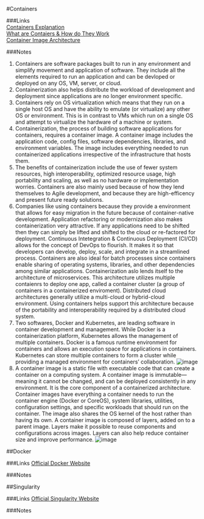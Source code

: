 #Containers

###Links                                                                                                                                                                        
[Containers Explanation](https://cloud.google.com/learn/what-are-containers)                                                                                                                              
[What are Contaiers & How do They Work](https://www.ridge.co/blog/what-are-containers/#what-exactly-is-a-container)                                                                                       
[Container Image Architecture](https://www.aquasec.com/cloud-native-academy/container-security/container-images/#What-is-Docker-Hub?)

###Notes
1. Containers are software packages built to run in any environment and simplify movement and application of software. They include all the elements required to run an application and can be devloped or deployed on any OS, VM, server, or cloud.
2. Containerization also helps distribute the workload of development and deployment since applications are no longer environment specific.
3. Containers rely on OS virtualization which means that they run on a single host OS and have the ability to emulate (or virtualize) any other OS or environment. This is in contrast to VMs which run on a single OS and attempt to virtualize the hardware of a machine or system.
4. Containerization, the process of building software applications for containers, requires a container image. A container image includes the application code, config files, software dependencies, libraries, and environment variables. The image includes everything needed to run containerized applications irrespective of the infrastructure that hosts them.
5. The benefits of containerization include the use of fewer system resources, high interoperability, optimized resource usage, high portability and scaling, as well as no hardware or implementation worries. Containers are also mainly used because of how they lend themselves to Agile development, and because they are high-efficency and present future ready solutions.
6. Companies like using containers because they provide a environment that allows for easy migration in the future because of container-native development. Application refactoring or modernization also makes containerization very attractive. If any applications need to be shifted then they can simply be lifted and shifted to the cloud or re-factored for deployment. Continuous Intetegration & Continuous Deployment (CI/CD) allows for the concept of DevOps to flourish. It makes it so that developers can develop, deploy, scale, and integrate in a streamlined process. Containers are also ideal for batch processes since containers enable sharing of operating systems, libraries, and other dependencies among similar applications. Containerization aslo lends itself to the architecture of microservices. This architecture utilizes multiple contaienrs to deploy one app, called a container cluster (a group of containers in a containerized enviroment). Distributed cloud architectures generally utilize a multi-cloud or hybrid-cloud environment. Using containers helps support this architecture because of the portability and interoperability required by a distributed cloud system.
7. Two softwares, Docker and Kubernetes, are leading software in container development and management. While Docker is a containerization platform, Kubernetes allows the management of multiple containers. Docker is a famous runtime environment for containers and allows an execution space for applications in containers. Kubernetes can store multiple containers to form a cluster while providing a managed environment for containers’ collaboration.
![image](https://github.com/agoel11/KEYS2023/assets/81878922/96f6aa35-3ca9-4e01-9cb2-30159214d170)
8. A container image is a static file with executable code that can create a container on a computing system. A container image is immutable—meaning it cannot be changed, and can be deployed consistently in any environment. It is the core component of a containerized architecture. Container images have everything a container needs to run the container engine (Docker or CoreOS), system libraries, utilities, configuration settings, and specific workloads that should run on the container. The image also shares the OS kernel of the host rather than having its own. A container image is composed of layers, added on to a parent image. Layers make it possible to reuse components and configurations across images. Layers can also help reduce container size and improve performance.
![image](https://github.com/agoel11/KEYS2023/assets/81878922/cc0ef588-1959-4b37-a700-a6cd65d30ffc)

##Docker

###Links
[Official Docker Website](https://www.docker.com/)

###Notes

##Singularity

###Links
[Official Singularity Website](https://cloud.sylabs.io/)

###Notes
